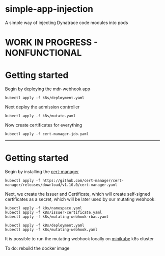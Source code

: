 # simple-app-injection
A simple way of injecting Dynatrace code modules into pods

# WORK IN PROGRESS - NONFUNCTIONAL

# Getting started

Begin by deploying the mdr-webhook app

`kubectl apply -f k8s/deployment.yaml`

Next deploy the admission controller

`kubectl apply -f k8s/mutate.yaml`

Now create certificates for everything

`kubectl apply -f cert-manager-job.yaml`

---

# Getting started

Begin by installing the [cert-manager](https://cert-manager.io/docs/installation/) 

```
kubectl apply -f https://github.com/cert-manager/cert-manager/releases/download/v1.10.0/cert-manager.yaml
```

Next, we create the Issuer and Certificate, which will create self-signed certificates as a secret, which will be later used by our mutating webhook:

```
kubectl apply -f k8s/namespace.yaml
kubectl apply -f k8s/issuer-certificate.yaml
kubectl apply -f k8s/mutating-webhook-rbac.yaml
```

```
kubectl apply -f k8s/deployment.yaml
kubectl apply -f k8s/mutating-webhook.yaml
```


It is possible to run the mutating webhook locally on [minikube](https://minikube.sigs.k8s.io/docs/start/) k8s cluster

To do: rebuild the docker image